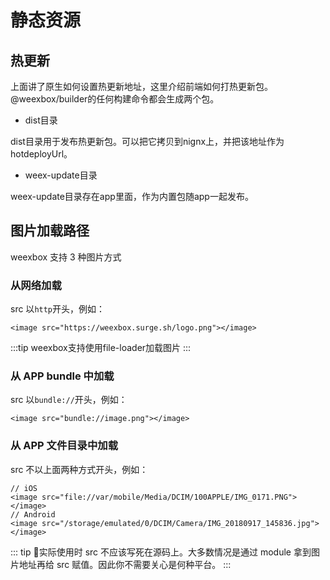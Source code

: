 # 静态资源

## 热更新

上面讲了原生如何设置热更新地址，这里介绍前端如何打热更新包。  
@weexbox/builder的任何构建命令都会生成两个包。

- dist目录

dist目录用于发布热更新包。可以把它拷贝到nignx上，并把该地址作为hotdeployUrl。

- weex-update目录

weex-update目录存在app里面，作为内置包随app一起发布。

## 图片加载路径

weexbox 支持 3 种图片方式

### 从网络加载

src 以`http`开头，例如：

```vue
<image src="https://weexbox.surge.sh/logo.png"></image>
```

:::tip
weexbox支持使用file-loader加载图片
:::

### 从 APP bundle 中加载

src 以`bundle://`开头，例如：

```vue
<image src="bundle://image.png"></image>
```

### 从 APP 文件目录中加载

src 不以上面两种方式开头，例如：

```vue
// iOS
<image src="file://var/mobile/Media/DCIM/100APPLE/IMG_0171.PNG"></image>
// Android
<image src="/storage/emulated/0/DCIM/Camera/IMG_20180917_145836.jpg"></image>
```

::: tip
实际使用时 src 不应该写死在源码上。大多数情况是通过 module 拿到图片地址再给 src 赋值。因此你不需要关心是何种平台。
:::
